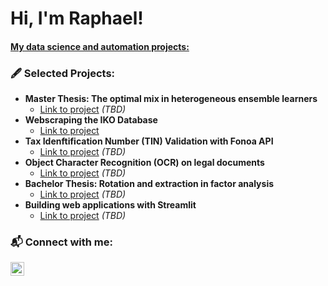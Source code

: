 <h1>Hi, I'm Raphael! </h1>
<h4><a href="https://github.com/raphaelhanke">My data science and automation projects:</a></h4>

<h3> 🖋️ Selected Projects:</h3>

- <b>Master Thesis: The optimal mix in heterogeneous ensemble learners</b>
  - [Link to project](https://github.com/) _(TBD)_
- <b>Webscraping the IKO Database</b>
  - [Link to project](https://github.com/raphaelhanke/IKO_webscraper)
- <b>Tax Idenftification Number (TIN) Validation with Fonoa API</b>
  - [Link to project](https://github.com/) _(TBD)_
- <b>Object Character Recognition (OCR) on legal documents</b>
  - [Link to project](https://github.com/) _(TBD)_
- <b>Bachelor Thesis: Rotation and extraction in factor analysis</b>
  - [Link to project](https://github.com/) _(TBD)_
- <b>Building web applications with Streamlit</b>
  - [Link to project](https://github.com/) _(TBD)_

<h3> 📬 Connect with me:</h3>

[<img align="left" alt="RaphaelHanke | LinkedIn" width="22px" src="https://cdn.jsdelivr.net/npm/simple-icons@v3/icons/linkedin.svg" />][linkedin]

[linkedin]: https://www.linkedin.com/in/raphael-h-467567146/

